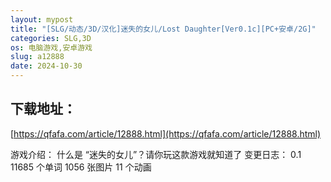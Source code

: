 ```yaml
---
layout: mypost
title: "[SLG/动态/3D/汉化]迷失的女儿/Lost Daughter[Ver0.1c][PC+安卓/2G]"
categories: SLG,3D
os: 电脑游戏,安卓游戏
slug: a12888
date: 2024-10-30
---
```


## 下载地址：

[https://qfafa.com/article/12888.html](https://qfafa.com/article/12888.html)

游戏介绍：
什么是 “迷失的女儿”？请你玩这款游戏就知道了
变更日志：
0.1
11685 个单词
1056 张图片
11 个动画